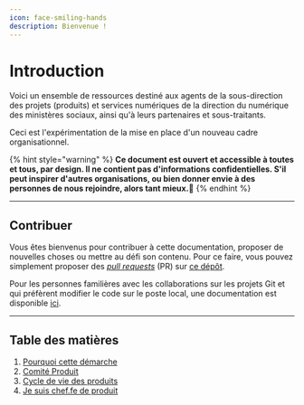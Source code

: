 ```yaml
---
icon: face-smiling-hands
description: Bienvenue !
---
```


# Introduction

Voici un ensemble de ressources destiné aux agents de la sous-direction des projets (produits) et services numériques de
la direction du numérique des ministères sociaux, ainsi qu'à leurs partenaires et sous-traitants.

Ceci est l'expérimentation de la mise en place d'un nouveau cadre organisationnel.

{% hint style="warning" %} **Ce document est ouvert et accessible à toutes et tous, par design. Il ne contient pas d'informations confidentielles. S'il peut inspirer d'autres organisations, ou bien donner envie à des personnes de nous rejoindre, alors tant mieux.💛** {% endhint %}

---

## Contribuer

Vous êtes bienvenus pour contribuer à cette documentation, proposer de nouvelles choses ou mettre au défi son contenu. Pour
ce faire, vous pouvez simplement proposer des
_[pull requests](https://docs.github.com/en/pull-requests/collaborating-with-pull-requests/proposing-changes-to-your-work-with-pull-requests/creating-a-pull-request)_
(PR) sur [ce dépôt](https://github.com/DNUM-SocialGouv/documentation).

Pour les personnes familières avec les collaborations sur les projets Git et qui préfèrent modifier le code sur le poste
local, une documentation est disponible [ici](/contribution-avancee.md).

---

## Table des matières

1. [Pourquoi cette démarche](introduction/pourquoi-cette-demarche.md)
2. [Comité Produit](introduction/comite-produit.md)
3. [Cycle de vie des produits](introduction/cycle-de-vie-produit.md)
4. [Je suis chef.fe de produit](introduction/je-suis-chef.fe-de-produit.md)
